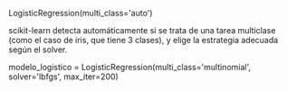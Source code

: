 LogisticRegression(multi_class='auto')

scikit-learn detecta automáticamente si se trata de una tarea multiclase (como el caso de iris, que tiene 3 clases), y elige la estrategia adecuada según el solver.

modelo_logistico = LogisticRegression(multi_class='multinomial', solver='lbfgs', max_iter=200)